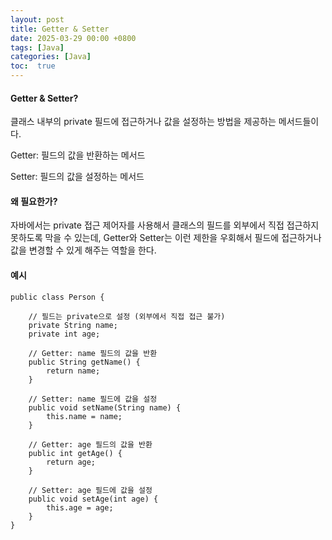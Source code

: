 ```yaml
---
layout: post
title: Getter & Setter
date: 2025-03-29 00:00 +0800
tags: [Java]
categories: [Java]
toc:  true
---
```


#### Getter & Setter?

클래스 내부의 private 필드에 접근하거나 값을 설정하는 방법을 제공하는 메서드들이다.

Getter: 필드의 값을 반환하는 메서드

Setter: 필드의 값을 설정하는 메서드


#### 왜 필요한가?
자바에서는 private 접근 제어자를 사용해서 클래스의 필드를 외부에서 직접 접근하지 못하도록 막을 수 있는데, Getter와 Setter는 이런 제한을 우회해서 필드에 접근하거나 값을 변경할 수 있게 해주는 역할을 한다.


#### 예시
```
public class Person {

    // 필드는 private으로 설정 (외부에서 직접 접근 불가)
    private String name;
    private int age;

    // Getter: name 필드의 값을 반환
    public String getName() {
        return name;
    }

    // Setter: name 필드에 값을 설정
    public void setName(String name) {
        this.name = name;
    }

    // Getter: age 필드의 값을 반환
    public int getAge() {
        return age;
    }

    // Setter: age 필드에 값을 설정
    public void setAge(int age) {
        this.age = age;
    }
}
```